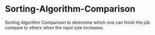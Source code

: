# Sorting-Algorithm-Comparison
Sorting Algorithm Comparison to determine which one can finish the job compare to others when the input size increases.
